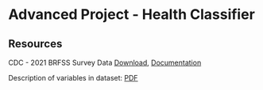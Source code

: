 # Advanced Project - Health Classifier

## Resources

CDC - 2021 BRFSS Survey Data [Download](https://www.cdc.gov/brfss/annual_data/2021/files/LLCP2021ASC.zip), [Documentation](https://www.cdc.gov/brfss/annual_data/annual_2021.html)

Description of variables in dataset: [PDF](https://www.cdc.gov/brfss/annual_data/2021/pdf/codebook21_llcp-v2-508.pdf)